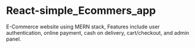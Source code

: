 # React-simple_Ecommers_app
E-Commerce website using MERN stack, Features include  user authentication, online payment, cash on delivery,  cart/checkout, and admin panel.
